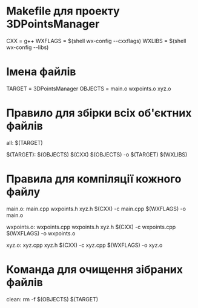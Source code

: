 # Makefile для проекту 3DPointsManager
CXX = g++
WXFLAGS = $(shell wx-config --cxxflags)
WXLIBS = $(shell wx-config --libs)

# Імена файлів
TARGET = 3DPointsManager
OBJECTS = main.o wxpoints.o xyz.o

# Правило для збірки всіх об'єктних файлів
all: $(TARGET)

$(TARGET): $(OBJECTS)
	$(CXX) $(OBJECTS) -o $(TARGET) $(WXLIBS)

# Правила для компіляції кожного файлу
main.o: main.cpp wxpoints.h xyz.h
	$(CXX) -c main.cpp $(WXFLAGS) -o main.o

wxpoints.o: wxpoints.cpp wxpoints.h xyz.h
	$(CXX) -c wxpoints.cpp $(WXFLAGS) -o wxpoints.o

xyz.o: xyz.cpp xyz.h
	$(CXX) -c xyz.cpp $(WXFLAGS) -o xyz.o

# Команда для очищення зібраних файлів
clean:
	rm -f $(OBJECTS) $(TARGET)
